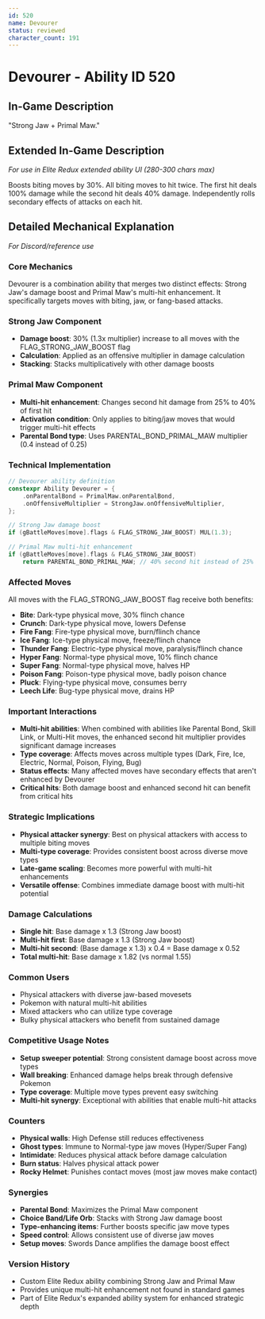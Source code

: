 ```yaml
---
id: 520
name: Devourer
status: reviewed
character_count: 191
---
```


# Devourer - Ability ID 520

## In-Game Description
"Strong Jaw + Primal Maw."

## Extended In-Game Description
*For use in Elite Redux extended ability UI (280-300 chars max)*

Boosts biting moves by 30%. All biting moves to hit twice. The first hit deals 100% damage while the second hit deals 40% damage. Independently rolls secondary effects of attacks on each hit.

## Detailed Mechanical Explanation
*For Discord/reference use*

### Core Mechanics
Devourer is a combination ability that merges two distinct effects: Strong Jaw's damage boost and Primal Maw's multi-hit enhancement. It specifically targets moves with biting, jaw, or fang-based attacks.

### Strong Jaw Component
- **Damage boost**: 30% (1.3x multiplier) increase to all moves with the FLAG_STRONG_JAW_BOOST flag
- **Calculation**: Applied as an offensive multiplier in damage calculation
- **Stacking**: Stacks multiplicatively with other damage boosts

### Primal Maw Component
- **Multi-hit enhancement**: Changes second hit damage from 25% to 40% of first hit
- **Activation condition**: Only applies to biting/jaw moves that would trigger multi-hit effects
- **Parental Bond type**: Uses PARENTAL_BOND_PRIMAL_MAW multiplier (0.4 instead of 0.25)

### Technical Implementation
```c
// Devourer ability definition
constexpr Ability Devourer = {
    .onParentalBond = PrimalMaw.onParentalBond,
    .onOffensiveMultiplier = StrongJaw.onOffensiveMultiplier,
};

// Strong Jaw damage boost
if (gBattleMoves[move].flags & FLAG_STRONG_JAW_BOOST) MUL(1.3);

// Primal Maw multi-hit enhancement
if (gBattleMoves[move].flags & FLAG_STRONG_JAW_BOOST) 
    return PARENTAL_BOND_PRIMAL_MAW; // 40% second hit instead of 25%
```

### Affected Moves
All moves with the FLAG_STRONG_JAW_BOOST flag receive both benefits:
- **Bite**: Dark-type physical move, 30% flinch chance
- **Crunch**: Dark-type physical move, lowers Defense
- **Fire Fang**: Fire-type physical move, burn/flinch chance
- **Ice Fang**: Ice-type physical move, freeze/flinch chance  
- **Thunder Fang**: Electric-type physical move, paralysis/flinch chance
- **Hyper Fang**: Normal-type physical move, 10% flinch chance
- **Super Fang**: Normal-type physical move, halves HP
- **Poison Fang**: Poison-type physical move, badly poison chance
- **Pluck**: Flying-type physical move, consumes berry
- **Leech Life**: Bug-type physical move, drains HP

### Important Interactions
- **Multi-hit abilities**: When combined with abilities like Parental Bond, Skill Link, or Multi-Hit moves, the enhanced second hit multiplier provides significant damage increases
- **Type coverage**: Affects moves across multiple types (Dark, Fire, Ice, Electric, Normal, Poison, Flying, Bug)
- **Status effects**: Many affected moves have secondary effects that aren't enhanced by Devourer
- **Critical hits**: Both damage boost and enhanced second hit can benefit from critical hits

### Strategic Implications
- **Physical attacker synergy**: Best on physical attackers with access to multiple biting moves
- **Multi-type coverage**: Provides consistent boost across diverse move types
- **Late-game scaling**: Becomes more powerful with multi-hit enhancements
- **Versatile offense**: Combines immediate damage boost with multi-hit potential

### Damage Calculations
- **Single hit**: Base damage x 1.3 (Strong Jaw boost)
- **Multi-hit first**: Base damage x 1.3 (Strong Jaw boost)  
- **Multi-hit second**: (Base damage x 1.3) x 0.4 = Base damage x 0.52
- **Total multi-hit**: Base damage x 1.82 (vs normal 1.55)

### Common Users
- Physical attackers with diverse jaw-based movesets
- Pokemon with natural multi-hit abilities
- Mixed attackers who can utilize type coverage
- Bulky physical attackers who benefit from sustained damage

### Competitive Usage Notes
- **Setup sweeper potential**: Strong consistent damage boost across move types
- **Wall breaking**: Enhanced damage helps break through defensive Pokemon
- **Type coverage**: Multiple move types prevent easy switching
- **Multi-hit synergy**: Exceptional with abilities that enable multi-hit attacks

### Counters
- **Physical walls**: High Defense still reduces effectiveness
- **Ghost types**: Immune to Normal-type jaw moves (Hyper/Super Fang)
- **Intimidate**: Reduces physical attack before damage calculation
- **Burn status**: Halves physical attack power
- **Rocky Helmet**: Punishes contact moves (most jaw moves make contact)

### Synergies
- **Parental Bond**: Maximizes the Primal Maw component
- **Choice Band/Life Orb**: Stacks with Strong Jaw damage boost
- **Type-enhancing items**: Further boosts specific jaw move types
- **Speed control**: Allows consistent use of diverse jaw moves
- **Setup moves**: Swords Dance amplifies the damage boost effect

### Version History
- Custom Elite Redux ability combining Strong Jaw and Primal Maw
- Provides unique multi-hit enhancement not found in standard games
- Part of Elite Redux's expanded ability system for enhanced strategic depth